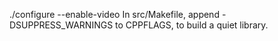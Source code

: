 ./configure --enable-video
In src/Makefile, append -DSUPPRESS_WARNINGS to CPPFLAGS, to build a quiet
library.
